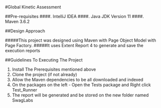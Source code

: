 #Global Kinetic Assessment

##Pre-requisites 
   ####. IntelliJ IDEA
   ####. Java JDK Version 11
   ####. Maven 3.6.2

##Design Approach

#####This project was designed using Maven with Page Object Model with Page Factory.
#####It uses Extent Report 4 to generate and save the execution reports

##Guidelines To Executing The Project

1. Install The Prerequisites mentioned above
2. Clone the project (if not already)
3. Allow the Maven dependencies to be all downloaded and indexed
4. On the packages on the left - Open the Tests package and Right click Test_Runner
5. The report will be generated and be stored on the new folder named SwagLabs